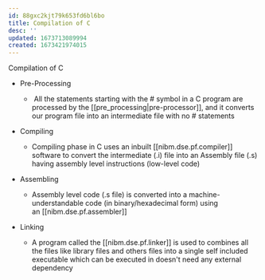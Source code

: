 ```yaml
---
id: 88gxc2kjt79k653fd6bl6bo
title: Compilation of C
desc: ''
updated: 1673713089994
created: 1673421974015
---
```


Compilation of C

-   Pre-Processing

    -    All the statements starting with the # symbol in a C program are processed by the [[pre_processing|pre-processor]], and it converts our program file into an intermediate file with no # statements


-   Compiling

    -   Compiling phase in C uses an inbuilt [[nibm.dse.pf.compiler]] software to convert the intermediate (.i) file into an Assembly file (.s) having assembly level instructions (low-level code)


-   Assembling

    -   Assembly level code (.s file) is converted into a machine-understandable code (in binary/hexadecimal form) using an [[nibm.dse.pf.assembler]]


-   Linking

    -   A program called the [[nibm.dse.pf.linker]] is used to combines all the files like library files and others files into a single self included executable which can be executed in doesn't need any external dependency

